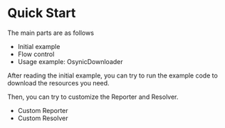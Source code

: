 # Quick Start

The main parts are as follows

- Initial example
- Flow control
- Usage example: OsynicDownloader

After reading the initial example, you can try to run the example code to download the resources you need.

Then, you can try to customize the Reporter and Resolver.

- Custom Reporter
- Custom Resolver
